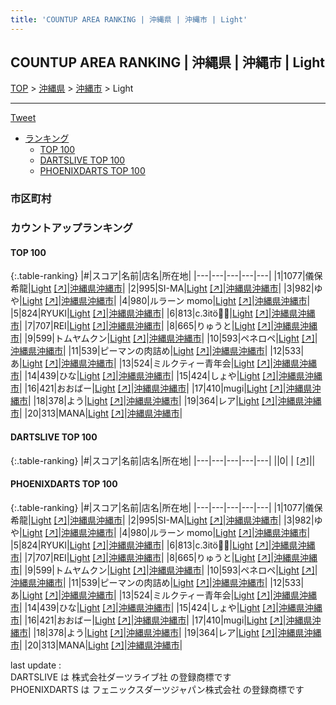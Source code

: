 ```yaml
---
title: 'COUNTUP AREA RANKING | 沖縄県 | 沖縄市 | Light'
---
```

## COUNTUP AREA RANKING | 沖縄県 | 沖縄市 | Light

[TOP](/darts/rank/) > [沖縄県](/darts/rank/沖縄県/) > [沖縄市](/darts/rank/沖縄県/沖縄市/) > Light

___

<a href="https://twitter.com/share?ref_src=twsrc%5Etfw" data-text="COUNTUP AREA RANKING | 沖縄県沖縄市Light" class="twitter-share-button" data-hashtags="DARTSLIVE,PHOENIXDARTS,darts,ダーツ" data-show-count="false">Tweet</a>

* [ランキング](#カウントアップランキング)
    * [TOP 100](#top-100)
    * [DARTSLIVE TOP 100](#dartslive-top-100)
    * [PHOENIXDARTS TOP 100](#phoenixdarts-top-100)

### 市区町村

<ul>

</ul>

### カウントアップランキング

#### TOP 100



{:.table-ranking}
|#|スコア|名前|店名|所在地|
|---|---|---|---|---|
|1|1077|<span class="rank-name-pd"><span class="pro-icon-pd"></span>儀保 希龍</span>|<a href="/darts/rank/shops/71178.html">Light</a> <a href="https://vs.phoenixdarts.com/jp/shop/shopDetailInfo/s_71178?s_seq=71178">[↗]</a>|<a href="/darts/rank/沖縄県/沖縄市">沖縄県沖縄市</a>|
|2|995|<span class="rank-name-pd">SI-MA</span>|<a href="/darts/rank/shops/71178.html">Light</a> <a href="https://vs.phoenixdarts.com/jp/shop/shopDetailInfo/s_71178?s_seq=71178">[↗]</a>|<a href="/darts/rank/沖縄県/沖縄市">沖縄県沖縄市</a>|
|3|982|<span class="rank-name-pd">ゆや</span>|<a href="/darts/rank/shops/71178.html">Light</a> <a href="https://vs.phoenixdarts.com/jp/shop/shopDetailInfo/s_71178?s_seq=71178">[↗]</a>|<a href="/darts/rank/沖縄県/沖縄市">沖縄県沖縄市</a>|
|4|980|<span class="rank-name-pd">ルラーン momo</span>|<a href="/darts/rank/shops/71178.html">Light</a> <a href="https://vs.phoenixdarts.com/jp/shop/shopDetailInfo/s_71178?s_seq=71178">[↗]</a>|<a href="/darts/rank/沖縄県/沖縄市">沖縄県沖縄市</a>|
|5|824|<span class="rank-name-pd">RYUKI</span>|<a href="/darts/rank/shops/71178.html">Light</a> <a href="https://vs.phoenixdarts.com/jp/shop/shopDetailInfo/s_71178?s_seq=71178">[↗]</a>|<a href="/darts/rank/沖縄県/沖縄市">沖縄県沖縄市</a>|
|6|813|<span class="rank-name-pd">c.3itö🦋✨</span>|<a href="/darts/rank/shops/71178.html">Light</a> <a href="https://vs.phoenixdarts.com/jp/shop/shopDetailInfo/s_71178?s_seq=71178">[↗]</a>|<a href="/darts/rank/沖縄県/沖縄市">沖縄県沖縄市</a>|
|7|707|<span class="rank-name-pd">REI</span>|<a href="/darts/rank/shops/71178.html">Light</a> <a href="https://vs.phoenixdarts.com/jp/shop/shopDetailInfo/s_71178?s_seq=71178">[↗]</a>|<a href="/darts/rank/沖縄県/沖縄市">沖縄県沖縄市</a>|
|8|665|<span class="rank-name-pd">りゅうと</span>|<a href="/darts/rank/shops/71178.html">Light</a> <a href="https://vs.phoenixdarts.com/jp/shop/shopDetailInfo/s_71178?s_seq=71178">[↗]</a>|<a href="/darts/rank/沖縄県/沖縄市">沖縄県沖縄市</a>|
|9|599|<span class="rank-name-pd">トムヤムクン</span>|<a href="/darts/rank/shops/71178.html">Light</a> <a href="https://vs.phoenixdarts.com/jp/shop/shopDetailInfo/s_71178?s_seq=71178">[↗]</a>|<a href="/darts/rank/沖縄県/沖縄市">沖縄県沖縄市</a>|
|10|593|<span class="rank-name-pd">ペネロペ</span>|<a href="/darts/rank/shops/71178.html">Light</a> <a href="https://vs.phoenixdarts.com/jp/shop/shopDetailInfo/s_71178?s_seq=71178">[↗]</a>|<a href="/darts/rank/沖縄県/沖縄市">沖縄県沖縄市</a>|
|11|539|<span class="rank-name-pd">ピーマンの肉詰め</span>|<a href="/darts/rank/shops/71178.html">Light</a> <a href="https://vs.phoenixdarts.com/jp/shop/shopDetailInfo/s_71178?s_seq=71178">[↗]</a>|<a href="/darts/rank/沖縄県/沖縄市">沖縄県沖縄市</a>|
|12|533|<span class="rank-name-pd">あ</span>|<a href="/darts/rank/shops/71178.html">Light</a> <a href="https://vs.phoenixdarts.com/jp/shop/shopDetailInfo/s_71178?s_seq=71178">[↗]</a>|<a href="/darts/rank/沖縄県/沖縄市">沖縄県沖縄市</a>|
|13|524|<span class="rank-name-pd">ミルクティー青年会</span>|<a href="/darts/rank/shops/71178.html">Light</a> <a href="https://vs.phoenixdarts.com/jp/shop/shopDetailInfo/s_71178?s_seq=71178">[↗]</a>|<a href="/darts/rank/沖縄県/沖縄市">沖縄県沖縄市</a>|
|14|439|<span class="rank-name-pd">ひな</span>|<a href="/darts/rank/shops/71178.html">Light</a> <a href="https://vs.phoenixdarts.com/jp/shop/shopDetailInfo/s_71178?s_seq=71178">[↗]</a>|<a href="/darts/rank/沖縄県/沖縄市">沖縄県沖縄市</a>|
|15|424|<span class="rank-name-pd">しょや</span>|<a href="/darts/rank/shops/71178.html">Light</a> <a href="https://vs.phoenixdarts.com/jp/shop/shopDetailInfo/s_71178?s_seq=71178">[↗]</a>|<a href="/darts/rank/沖縄県/沖縄市">沖縄県沖縄市</a>|
|16|421|<span class="rank-name-pd">おおばー</span>|<a href="/darts/rank/shops/71178.html">Light</a> <a href="https://vs.phoenixdarts.com/jp/shop/shopDetailInfo/s_71178?s_seq=71178">[↗]</a>|<a href="/darts/rank/沖縄県/沖縄市">沖縄県沖縄市</a>|
|17|410|<span class="rank-name-pd">mugi</span>|<a href="/darts/rank/shops/71178.html">Light</a> <a href="https://vs.phoenixdarts.com/jp/shop/shopDetailInfo/s_71178?s_seq=71178">[↗]</a>|<a href="/darts/rank/沖縄県/沖縄市">沖縄県沖縄市</a>|
|18|378|<span class="rank-name-pd">よう</span>|<a href="/darts/rank/shops/71178.html">Light</a> <a href="https://vs.phoenixdarts.com/jp/shop/shopDetailInfo/s_71178?s_seq=71178">[↗]</a>|<a href="/darts/rank/沖縄県/沖縄市">沖縄県沖縄市</a>|
|19|364|<span class="rank-name-pd">レア</span>|<a href="/darts/rank/shops/71178.html">Light</a> <a href="https://vs.phoenixdarts.com/jp/shop/shopDetailInfo/s_71178?s_seq=71178">[↗]</a>|<a href="/darts/rank/沖縄県/沖縄市">沖縄県沖縄市</a>|
|20|313|<span class="rank-name-pd">MANA</span>|<a href="/darts/rank/shops/71178.html">Light</a> <a href="https://vs.phoenixdarts.com/jp/shop/shopDetailInfo/s_71178?s_seq=71178">[↗]</a>|<a href="/darts/rank/沖縄県/沖縄市">沖縄県沖縄市</a>|


#### DARTSLIVE TOP 100



{:.table-ranking}
|#|スコア|名前|店名|所在地|
|---|---|---|---|---|
||0|<span class="rank-name-dl"> </span>|<a href="/darts/rank/shops/.html"></a> <a href="">[↗]</a>|<a href="/darts/rank//"></a>|


#### PHOENIXDARTS TOP 100



{:.table-ranking}
|#|スコア|名前|店名|所在地|
|---|---|---|---|---|
|1|1077|<span class="rank-name-pd"><span class="pro-icon-pd"></span>儀保 希龍</span>|<a href="/darts/rank/shops/71178.html">Light</a> <a href="https://vs.phoenixdarts.com/jp/shop/shopDetailInfo/s_71178?s_seq=71178">[↗]</a>|<a href="/darts/rank/沖縄県/沖縄市">沖縄県沖縄市</a>|
|2|995|<span class="rank-name-pd">SI-MA</span>|<a href="/darts/rank/shops/71178.html">Light</a> <a href="https://vs.phoenixdarts.com/jp/shop/shopDetailInfo/s_71178?s_seq=71178">[↗]</a>|<a href="/darts/rank/沖縄県/沖縄市">沖縄県沖縄市</a>|
|3|982|<span class="rank-name-pd">ゆや</span>|<a href="/darts/rank/shops/71178.html">Light</a> <a href="https://vs.phoenixdarts.com/jp/shop/shopDetailInfo/s_71178?s_seq=71178">[↗]</a>|<a href="/darts/rank/沖縄県/沖縄市">沖縄県沖縄市</a>|
|4|980|<span class="rank-name-pd">ルラーン momo</span>|<a href="/darts/rank/shops/71178.html">Light</a> <a href="https://vs.phoenixdarts.com/jp/shop/shopDetailInfo/s_71178?s_seq=71178">[↗]</a>|<a href="/darts/rank/沖縄県/沖縄市">沖縄県沖縄市</a>|
|5|824|<span class="rank-name-pd">RYUKI</span>|<a href="/darts/rank/shops/71178.html">Light</a> <a href="https://vs.phoenixdarts.com/jp/shop/shopDetailInfo/s_71178?s_seq=71178">[↗]</a>|<a href="/darts/rank/沖縄県/沖縄市">沖縄県沖縄市</a>|
|6|813|<span class="rank-name-pd">c.3itö🦋✨</span>|<a href="/darts/rank/shops/71178.html">Light</a> <a href="https://vs.phoenixdarts.com/jp/shop/shopDetailInfo/s_71178?s_seq=71178">[↗]</a>|<a href="/darts/rank/沖縄県/沖縄市">沖縄県沖縄市</a>|
|7|707|<span class="rank-name-pd">REI</span>|<a href="/darts/rank/shops/71178.html">Light</a> <a href="https://vs.phoenixdarts.com/jp/shop/shopDetailInfo/s_71178?s_seq=71178">[↗]</a>|<a href="/darts/rank/沖縄県/沖縄市">沖縄県沖縄市</a>|
|8|665|<span class="rank-name-pd">りゅうと</span>|<a href="/darts/rank/shops/71178.html">Light</a> <a href="https://vs.phoenixdarts.com/jp/shop/shopDetailInfo/s_71178?s_seq=71178">[↗]</a>|<a href="/darts/rank/沖縄県/沖縄市">沖縄県沖縄市</a>|
|9|599|<span class="rank-name-pd">トムヤムクン</span>|<a href="/darts/rank/shops/71178.html">Light</a> <a href="https://vs.phoenixdarts.com/jp/shop/shopDetailInfo/s_71178?s_seq=71178">[↗]</a>|<a href="/darts/rank/沖縄県/沖縄市">沖縄県沖縄市</a>|
|10|593|<span class="rank-name-pd">ペネロペ</span>|<a href="/darts/rank/shops/71178.html">Light</a> <a href="https://vs.phoenixdarts.com/jp/shop/shopDetailInfo/s_71178?s_seq=71178">[↗]</a>|<a href="/darts/rank/沖縄県/沖縄市">沖縄県沖縄市</a>|
|11|539|<span class="rank-name-pd">ピーマンの肉詰め</span>|<a href="/darts/rank/shops/71178.html">Light</a> <a href="https://vs.phoenixdarts.com/jp/shop/shopDetailInfo/s_71178?s_seq=71178">[↗]</a>|<a href="/darts/rank/沖縄県/沖縄市">沖縄県沖縄市</a>|
|12|533|<span class="rank-name-pd">あ</span>|<a href="/darts/rank/shops/71178.html">Light</a> <a href="https://vs.phoenixdarts.com/jp/shop/shopDetailInfo/s_71178?s_seq=71178">[↗]</a>|<a href="/darts/rank/沖縄県/沖縄市">沖縄県沖縄市</a>|
|13|524|<span class="rank-name-pd">ミルクティー青年会</span>|<a href="/darts/rank/shops/71178.html">Light</a> <a href="https://vs.phoenixdarts.com/jp/shop/shopDetailInfo/s_71178?s_seq=71178">[↗]</a>|<a href="/darts/rank/沖縄県/沖縄市">沖縄県沖縄市</a>|
|14|439|<span class="rank-name-pd">ひな</span>|<a href="/darts/rank/shops/71178.html">Light</a> <a href="https://vs.phoenixdarts.com/jp/shop/shopDetailInfo/s_71178?s_seq=71178">[↗]</a>|<a href="/darts/rank/沖縄県/沖縄市">沖縄県沖縄市</a>|
|15|424|<span class="rank-name-pd">しょや</span>|<a href="/darts/rank/shops/71178.html">Light</a> <a href="https://vs.phoenixdarts.com/jp/shop/shopDetailInfo/s_71178?s_seq=71178">[↗]</a>|<a href="/darts/rank/沖縄県/沖縄市">沖縄県沖縄市</a>|
|16|421|<span class="rank-name-pd">おおばー</span>|<a href="/darts/rank/shops/71178.html">Light</a> <a href="https://vs.phoenixdarts.com/jp/shop/shopDetailInfo/s_71178?s_seq=71178">[↗]</a>|<a href="/darts/rank/沖縄県/沖縄市">沖縄県沖縄市</a>|
|17|410|<span class="rank-name-pd">mugi</span>|<a href="/darts/rank/shops/71178.html">Light</a> <a href="https://vs.phoenixdarts.com/jp/shop/shopDetailInfo/s_71178?s_seq=71178">[↗]</a>|<a href="/darts/rank/沖縄県/沖縄市">沖縄県沖縄市</a>|
|18|378|<span class="rank-name-pd">よう</span>|<a href="/darts/rank/shops/71178.html">Light</a> <a href="https://vs.phoenixdarts.com/jp/shop/shopDetailInfo/s_71178?s_seq=71178">[↗]</a>|<a href="/darts/rank/沖縄県/沖縄市">沖縄県沖縄市</a>|
|19|364|<span class="rank-name-pd">レア</span>|<a href="/darts/rank/shops/71178.html">Light</a> <a href="https://vs.phoenixdarts.com/jp/shop/shopDetailInfo/s_71178?s_seq=71178">[↗]</a>|<a href="/darts/rank/沖縄県/沖縄市">沖縄県沖縄市</a>|
|20|313|<span class="rank-name-pd">MANA</span>|<a href="/darts/rank/shops/71178.html">Light</a> <a href="https://vs.phoenixdarts.com/jp/shop/shopDetailInfo/s_71178?s_seq=71178">[↗]</a>|<a href="/darts/rank/沖縄県/沖縄市">沖縄県沖縄市</a>|


<div class="footer border-top border-gray-light mt-5 pt-3 text-right text-gray">
    last update : <span style="font-weight: italic" id="foot_last_modified"></span><br />
    DARTSLIVE は 株式会社ダーツライブ社 の登録商標です<br />
    PHOENIXDARTS は フェニックスダーツジャパン株式会社 の登録商標です<br />
</div>

<script src="https://cdnjs.cloudflare.com/ajax/libs/jquery.tablesorter/2.31.3/js/jquery.tablesorter.min.js" integrity="sha512-qzgd5cYSZcosqpzpn7zF2ZId8f/8CHmFKZ8j7mU4OUXTNRd5g+ZHBPsgKEwoqxCtdQvExE5LprwwPAgoicguNg==" crossorigin="anonymous" referrerpolicy="no-referrer"></script>
<link rel="stylesheet" href="https://cdnjs.cloudflare.com/ajax/libs/jquery.tablesorter/2.31.3/css/theme.default.min.css" integrity="sha512-wghhOJkjQX0Lh3NSWvNKeZ0ZpNn+SPVXX1Qyc9OCaogADktxrBiBdKGDoqVUOyhStvMBmJQ8ZdMHiR3wuEq8+w==" crossorigin="anonymous" referrerpolicy="no-referrer" />
<script>
$(function() {
    $(".table-ranking").tablesorter({sortList:[[0, 0]]});
    $("#foot_last_modified").text(formatDate(new Date(document.lastModified), 'yyyy-MM-dd HH:mm:ss'));
});
</script>

<script async src="https://platform.twitter.com/widgets.js" charset="utf-8"></script>
